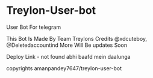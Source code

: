 # Treylon-User-bot
User Bot For telegram



This Bot Is Made By Team Treylons Credits @xdcuteboy, @Deletedaccountind More Will Be updates Soon



Deploy Link - not found abhi baafd mein daalunga



copyrights amanpandey7647/treylon-user-bot
